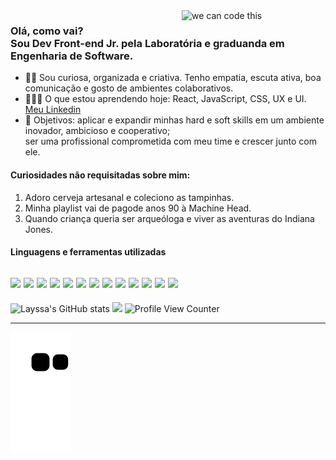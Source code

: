 <img align="right" alt="we can code this" width="230" src="https://media4.giphy.com/media/fwbZnTftCXVocKzfxR/giphy.gif?cid=ecf05e47dfe4hpfb3mqgluls4riijo1tebz4xhs8m6jpei3g&rid=giphy.gif&ct=g" />

### Olá, como vai? <br> Sou Dev Front-end Jr. pela Laboratória e graduanda em Engenharia de Software. 

- 💪🏼 Sou curiosa, organizada e criativa. Tenho empatia, escuta ativa, boa comunicação e gosto de ambientes colaborativos. <br>
- 👩🏽‍💻 O que estou aprendendo hoje: React, JavaScript, CSS, UX e UI.  <a href="https://www.linkedin.com/in/layssaaragaob/" target="_blank">Meu Linkedin</a> <br>
- 🚀 Objetivos: aplicar e expandir minhas hard e soft skills em um ambiente inovador, ambicioso e cooperativo; <br> ser uma profissional comprometida com meu time e crescer junto com ele. 


#### Curiosidades não requisitadas sobre mim: 
 1. Adoro cerveja artesanal e coleciono as tampinhas. 
 2. Minha playlist vai de pagode anos 90 à Machine Head.
 3. Quando criança queria ser arqueóloga e viver as aventuras do Indiana Jones.  

#### Linguagens e ferramentas utilizadas 
<img src="https://img.shields.io/badge/JavaScript-F7DF1E?style=for-the-badge&logo=javascript&logoColor=black"> <img src="https://img.shields.io/badge/CSS3-1572B6?style=for-the-badge&logo=css3&logoColor=white"> <img src="https://img.shields.io/badge/HTML5-E34F26?style=for-the-badge&logo=html5&logoColor=white"> <img src="https://img.shields.io/badge/Node.js-43853D?style=for-the-badge&logo=node.js&logoColor=white"> <img src="https://img.shields.io/badge/React-20232A?style=for-the-badge&logo=react&logoColor=61DAFB"> <img src="https://img.shields.io/badge/GitHub-100000?style=for-the-badge&logo=github&logoColor=white"> <img src="https://img.shields.io/badge/GIT-E44C30?style=for-the-badge&logo=git&logoColor=white"> <img src="https://img.shields.io/badge/Jest-323330?style=for-the-badge&logo=Jest&logoColor=white"> <img src="https://img.shields.io/badge/Canva-%2300C4CC.svg?&style=for-the-badge&logo=Canva&logoColor=white"> <img src="https://img.shields.io/badge/firebase-ffca28?style=for-the-badge&logo=firebase&logoColor=black"> <img src="https://img.shields.io/badge/npm-CB3837?style=for-the-badge&logo=npm&logoColor=white"> <img src="https://img.shields.io/badge/Visual_Studio-5C2D91?style=for-the-badge&logo=visual%20studio&logoColor=white"> <img src="https://img.shields.io/badge/eslint-3A33D1?style=for-the-badge&logo=eslint&logoColor=white">
---
![Layssa's GitHub stats](https://github-readme-stats.vercel.app/api?username=aragaolala&theme=tokyonight&show_icons=true)
<img align="" src="https://github-readme-stats.vercel.app/api/top-langs/?username=aragaolala&hide=html&layout=compact&theme=synthwave"/>
![Profile View Counter](https://komarev.com/ghpvc/?username=aragaolala)

 
---- 
<!-- EN: Hi, how are you? Here I'm building my journey in development. <br> I am a Social Scientist in career transition and Front-End student at Laboratória. <br>
👩🏽‍💻 It's been quite a journey: a new day, a new challenge, but never boredom (that's what I love about technology).
💪🏼 I am very curious and love to learn, which gives me proactivity and responsibility for my learning process. I also like to work as a team, discuss solutions and see everyone helping each other and growing together.
📚 What I'm learning today: JavaScript, React, CSS, UX and UI. 

Random facts about me (you didn't ask):
1. I love craft beer - stout and irish red ale - and I collect its caps.
2. My playlist goes from Destiny's Child to Machine Head.
3. As a child, I wanted to be an archaeologist and live the adventures of Indiana Jones.
---



<!-- [![GitHub Streak](http://github-readme-streak-stats.herokuapp.com?user=aragaolala&hide_border=true&date_format=M%20j%5B%2C%20Y%5D&ring=6612DD&background=000000&border=DDDDDDAF&stroke=DDDDDD63&fire=DD3F3F&currStreakLabel=7CDD0A&sideNums=7CDD0A&dates=DDDDDD&sideLabels=6612DD)](https://git.io/streak-stats) -->

![Snake animation](https://github.com/aragaolala/aragaolala/blob/output/github-contribution-grid-snake.svg)



